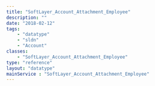 ```yaml
---
title: "SoftLayer_Account_Attachment_Employee"
description: ""
date: "2018-02-12"
tags:
    - "datatype"
    - "sldn"
    - "Account"
classes:
    - "SoftLayer_Account_Attachment_Employee"
type: "reference"
layout: "datatype"
mainService : "SoftLayer_Account_Attachment_Employee"
---
```

